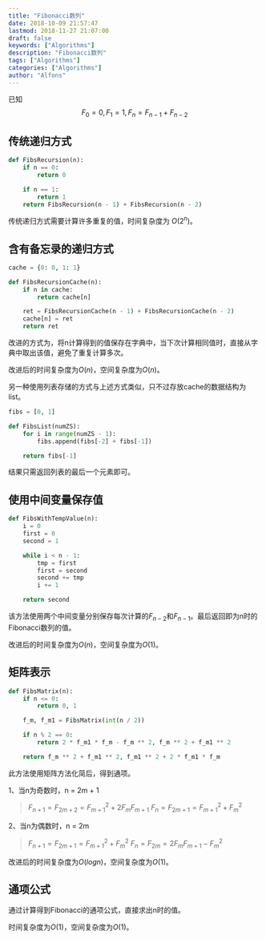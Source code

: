 ```yaml
---
title: "Fibonacci数列"
date: 2018-10-09 21:57:47
lastmod: 2018-11-27 21:07:00
draft: false
keywords: ["Algorithms"]
description: "Fibonacci数列"
tags: ["Algorithms"]
categories: ["Algorithms"]
author: "Alfons"
---
```


已知 $$F_0 = 0, F_1 = 1, F_n = F_{n-1} + F_{n-2}$$

## 传统递归方式

```python
def FibsRecursion(n):
    if n == 0:
        return 0

    if n == 1:
        return 1
    return FibsRecursion(n - 1) + FibsRecursion(n - 2)
```

传统递归方式需要计算许多重复的值，时间复杂度为 $O(2^n)$。

<!--more-->

## 含有备忘录的递归方式

```python
cache = {0: 0, 1: 1}

def FibsRecursionCache(n):
    if n in cache:
        return cache[n]

    ret = FibsRecursionCache(n - 1) + FibsRecursionCache(n - 2)
    cache[n] = ret
    return ret
```

改进的方式为，将n计算得到的值保存在字典中，当下次计算相同值时，直接从字典中取出该值，避免了重复计算多次。

改进后的时间复杂度为$O(n)$，空间复杂度为$O(n)$。

另一种使用列表存储的方式与上述方式类似，只不过存放cache的数据结构为list。

```python
fibs = [0, 1]

def FibsList(numZS):
    for i in range(numZS - 1):
        fibs.append(fibs[-2] + fibs[-1])

    return fibs[-1]
```

结果只需返回列表的最后一个元素即可。

## 使用中间变量保存值

```python
def FibsWithTempValue(n):
    i = 0
    first = 0
    second = 1

    while i < n - 1:
        tmp = first
        first = second
        second += tmp
        i += 1

    return second
```

该方法使用两个中间变量分别保存每次计算的$F_{n-2}$和$F_{n-1}$。最后返回即为n时的Fibonacci数列的值。

改进后的时间复杂度为$O(n)$，空间复杂度为$O(1)$。

## 矩阵表示

```python
def FibsMatrix(n):
    if n <= 0:
        return 0, 1

    f_m, f_m1 = FibsMatrix(int(n / 2))

    if n % 2 == 0:
        return 2 * f_m1 * f_m - f_m ** 2, f_m ** 2 + f_m1 ** 2

    return f_m ** 2 + f_m1 ** 2, f_m1 ** 2 + 2 * f_m1 * f_m
```

此方法使用矩阵方法化简后，得到通项。

1、当n为奇数时，n = 2m + 1
>$F_{n+1} = F_{2m+2} = F_{m+1}^2 + 2F_mF_{m+1}$
$F_{n} = F_{2m+1} = F_{m+1}^2 + F_m^2$

2、当n为偶数时，n = 2m
>$F_{n+1} = F_{2m+1} = F_{m+1}^2 + F_m^2$
$F_{n} = F_{2m} = 2F_mF_{m+1} - F_m^2$

改进后的时间复杂度为$O(logn)$，空间复杂度为$O(1)$。

## 通项公式

通过计算得到Fibonacci的通项公式，直接求出n时的值。

时间复杂度为$O(1)$，空间复杂度为$O(1)$。